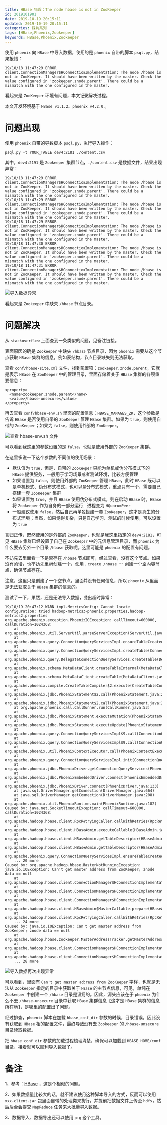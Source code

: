```yaml
---
title: HBase 错误：The node hbase is not in ZooKeeper
id: 2019101901
date: 2019-10-19 20:15:11
updated: 2019-10-19 20:15:11
categories: 踩坑系列
tags: [HBase,Phoenix,Zookeeper]
keywords: HBase,Phoenix,Zookeeper
---
```



使用 `phoenix` 向 `HBase` 中导入数据，使用的是 `phoenix` 自带的脚本 `psql.py`，结果报错：

```
19/10/18 11:47:29 ERROR client.ConnectionManager$HConnectionImplementation: The node /hbase is not in ZooKeeper. It should have been written by the master. Check the value configured in 'zookeeper.znode.parent'. There could be a mismatch with the one configured in the master.
```

看起来是 `ZooKeeper` 环境有问题，本文记录解决过程。

本文开发环境基于 `HBase v1.1.2`、`phoenix v4.2.0` 。


<!-- more -->


# 问题出现


使用 `phoenix` 自带的导数脚本 `psql.py`，执行导入操作：

```
psql.py -t YOUR_TABLE dev4:2181 ./content.csv
```

其中，`dev4:2191` 是 `Zookeeper` 集群节点，`./content.csv` 是数据文件，结果出现异常：

```
19/10/18 11:47:29 ERROR client.ConnectionManager$HConnectionImplementation: The node /hbase is not in ZooKeeper. It should have been written by the master. Check the value configured in 'zookeeper.znode.parent'. There could be a mismatch with the one configured in the master.
19/10/18 11:47:29 ERROR client.ConnectionManager$HConnectionImplementation: The node /hbase is not in ZooKeeper. It should have been written by the master. Check the value configured in 'zookeeper.znode.parent'. There could be a mismatch with the one configured in the master.
19/10/18 11:47:29 ERROR client.ConnectionManager$HConnectionImplementation: The node /hbase is not in ZooKeeper. It should have been written by the master. Check the value configured in 'zookeeper.znode.parent'. There could be a mismatch with the one configured in the master.
19/10/18 11:47:30 ERROR client.ConnectionManager$HConnectionImplementation: The node /hbase is not in ZooKeeper. It should have been written by the master. Check the value configured in 'zookeeper.znode.parent'. There could be a mismatch with the one configured in the master.
19/10/18 11:47:31 ERROR client.ConnectionManager$HConnectionImplementation: The node /hbase is not in ZooKeeper. It should have been written by the master. Check the value configured in 'zookeeper.znode.parent'. There could be a mismatch with the one configured in the master.
```

![导入数据异常](https://raw.githubusercontent.com/iplaypi/img-playpi/master/img/2019/20191019204203.png "导入数据异常")

看起来是 `Zookeeper` 中缺失 `/hbase` 节点目录。


# 问题解决


从 `stackoverflow` 上面查到一条类似的问题，见备注链接。

表面原因的确是 `Zookeeper` 中缺失 `/hbase` 节点目录，因为 `phoenix` 需要从这个节点获取 `HBase` 集群的信息，例如表结构，节点目录缺失则无法获取。

查看 `conf/hbase-site.xml` 文件，找到配置项：`zookeeper.znode.parent`，它就是表示 `HBase` 在 `ZooKeeper` 中的管理目录，里面存储着关于 `HBase` 集群的各项重要信息：

```
<property>
  <name>zookeeper.znode.parent</name>
  <value>/hbase-unsecure</value>
</property>
```

再去查看 `conf/hbase-env.sh` 里面的配置信息：`HBASE_MANAGES_ZK`，这个参数是告诉 `HBase` 是否使用自带的 `ZooKeeper` 管理 `HBase` 集群。如果为 `true`，则使用自带的 `ZooKeeper`；如果为 `false`，则使用外部的 `ZooKeeper`。

![查看 hbase-env.sh 文件](https://raw.githubusercontent.com/iplaypi/img-playpi/master/img/2019/20191019204433.png "查看 hbase-env.sh 文件")

可以看到我这里的参数设置的是 `false`，也就是使用外部的 `ZooKeeper` 集群。

在这里多说一下这个参数的不同值的使用场景：

- 默认值为 `true`，但是，自带的 `ZooKeeper` 只能为单机或伪分布模式下的 `HBase` 提供服务，一般用于学习场景或者测试环境，比较方便管理
- 如果设置为 `false`，则使用外部的 `ZooKeeper` 管理 `HBase`，此时 `HBase` 既可以是单机模式、伪分布式模式，也可以是分布式模式，重点只有一个，需要自己搭建一套 `ZooKeeper` 集群
- 如果设置为 `true`，并且 `HBase` 使用伪分布式模式，则在启动 `HBase` 时，`HBase` 将 `Zookeeper` 作为自身的一部分运行，进程变为 `HQuorumPeer`
- 一般建议使用 `false`，然后自己再单独搭建一套 `ZooKeeper`，这才是真生的分布式环境；当然，如果觉得复杂，只是自己学习、测试的时候使用，可以设置为 `true`

言归正传，既然使用的是外部的 `ZooKeeper`，也就是我这里指定的 `dev4:2181`，可见 `HBase` 集群已经设置了自己在 `Zookeeper` 中的元信息管理目录，而 `phoenix` 为什么要去另外一个目录 `/hbase` 获取呢。这里可能是 `phoenix` 的配置有问题。

不妨先去里面看一下是否存在 `/hbase` 节点即可，经过查看，没有这个节点。如果没有的话，也不妨先重新创建一个，使用：`create /hbase ""` 创建一个空内容节点，确保节点存在。

注意，这里只是创建了一个空节点，里面并没有任何信息，所以 `phoenix` 从里面是无法获取关于 `HBase` 集群的信息的。

测试了一下，果然，还是无法导入数据，抛出超时异常：

```
19/10/19 20:47:12 WARN impl.MetricsConfig: Cannot locate configuration: tried hadoop-metrics2-phoenix.properties,hadoop-metrics2.properties
org.apache.phoenix.exception.PhoenixIOException: callTimeout=600000, callDuration=1024368: 
	at org.apache.phoenix.util.ServerUtil.parseServerException(ServerUtil.java:108)
	at org.apache.phoenix.query.ConnectionQueryServicesImpl.ensureTableCreated(ConnectionQueryServicesImpl.java:840)
	at org.apache.phoenix.query.ConnectionQueryServicesImpl.createTable(ConnectionQueryServicesImpl.java:1134)
	at org.apache.phoenix.query.DelegateConnectionQueryServices.createTable(DelegateConnectionQueryServices.java:110)
	at org.apache.phoenix.schema.MetaDataClient.createTableInternal(MetaDataClient.java:1591)
	at org.apache.phoenix.schema.MetaDataClient.createTable(MetaDataClient.java:569)
	at org.apache.phoenix.compile.CreateTableCompiler$2.execute(CreateTableCompiler.java:175)
	at org.apache.phoenix.jdbc.PhoenixStatement$2.call(PhoenixStatement.java:271)
	at org.apache.phoenix.jdbc.PhoenixStatement$2.call(PhoenixStatement.java:263)
	at org.apache.phoenix.call.CallRunner.run(CallRunner.java:53)
	at org.apache.phoenix.jdbc.PhoenixStatement.executeMutation(PhoenixStatement.java:261)
	at org.apache.phoenix.jdbc.PhoenixStatement.executeUpdate(PhoenixStatement.java:1043)
	at org.apache.phoenix.query.ConnectionQueryServicesImpl$9.call(ConnectionQueryServicesImpl.java:1561)
	at org.apache.phoenix.query.ConnectionQueryServicesImpl$9.call(ConnectionQueryServicesImpl.java:1530)
	at org.apache.phoenix.util.PhoenixContextExecutor.call(PhoenixContextExecutor.java:77)
	at org.apache.phoenix.query.ConnectionQueryServicesImpl.init(ConnectionQueryServicesImpl.java:1530)
	at org.apache.phoenix.jdbc.PhoenixDriver.getConnectionQueryServices(PhoenixDriver.java:162)
	at org.apache.phoenix.jdbc.PhoenixEmbeddedDriver.connect(PhoenixEmbeddedDriver.java:126)
	at org.apache.phoenix.jdbc.PhoenixDriver.connect(PhoenixDriver.java:133)
	at java.sql.DriverManager.getConnection(DriverManager.java:664)
	at java.sql.DriverManager.getConnection(DriverManager.java:208)
	at org.apache.phoenix.util.PhoenixRuntime.main(PhoenixRuntime.java:182)
Caused by: java.net.SocketTimeoutException: callTimeout=600000, callDuration=1024368: 
	at org.apache.hadoop.hbase.client.RpcRetryingCaller.callWithRetries(RpcRetryingCaller.java:156)
	at org.apache.hadoop.hbase.client.HBaseAdmin.executeCallable(HBaseAdmin.java:3390)
	at org.apache.hadoop.hbase.client.HBaseAdmin.getTableDescriptor(HBaseAdmin.java:408)
	at org.apache.hadoop.hbase.client.HBaseAdmin.getTableDescriptor(HBaseAdmin.java:429)
	at org.apache.phoenix.query.ConnectionQueryServicesImpl.ensureTableCreated(ConnectionQueryServicesImpl.java:772)
	... 20 more
Caused by: org.apache.hadoop.hbase.MasterNotRunningException: java.io.IOException: Can't get master address from ZooKeeper; znode data == null
	at org.apache.hadoop.hbase.client.ConnectionManager$HConnectionImplementation$StubMaker.makeStub(ConnectionManager.java:1671)
	at org.apache.hadoop.hbase.client.ConnectionManager$HConnectionImplementation$MasterServiceStubMaker.makeStub(ConnectionManager.java:1697)
	at org.apache.hadoop.hbase.client.ConnectionManager$HConnectionImplementation.getKeepAliveMasterService(ConnectionManager.java:1914)
	at org.apache.hadoop.hbase.client.HBaseAdmin$MasterCallable.prepare(HBaseAdmin.java:3363)
	at org.apache.hadoop.hbase.client.RpcRetryingCaller.callWithRetries(RpcRetryingCaller.java:125)
	... 24 more
Caused by: java.io.IOException: Can't get master address from ZooKeeper; znode data == null
	at org.apache.hadoop.hbase.zookeeper.MasterAddressTracker.getMasterAddress(MasterAddressTracker.java:114)
	at org.apache.hadoop.hbase.client.ConnectionManager$HConnectionImplementation$StubMaker.makeStubNoRetries(ConnectionManager.java:1597)
	at org.apache.hadoop.hbase.client.ConnectionManager$HConnectionImplementation$StubMaker.makeStub(ConnectionManager.java:1643)
	... 28 more
```

![导入数据再次出现异常](https://raw.githubusercontent.com/iplaypi/img-playpi/master/img/2019/20191019211617.png "导入数据再次出现异常")

可以看到，里面有 `Can't get master address from ZooKeeper` 字样，也就是无法从 `Zookeeper` 指定的目录中获取关于 `HBase` 的主节点信息，可见，单纯在 `Zookeeper` 中创建一个 `/hbase` 目录是没用的。因此，源头应该在于 `phoenix` 为什么不去 `/hbase-unsecure` 目录中获取 `HBase` 集群信息【这才是 `HBase` 集群的信息所在地】，是哪里的配置出了问题。

经过排查，`phoenix` 脚本在加载 `hbase_conf_dir` 参数的时候，目录错误，因此没有获取到 `HBase` 相的配置文件，最终导致没有去 `Zookeeper` 的 `/hbase-unsecure` 目录读取数据。

把 `hbase_conf_dir` 参数的加载过程梳理清楚，确保可以加载到 `HBASE_HOME/conf` 目录，接着就可以顺利导入数据了。


# 备注


1、参考：[HBase](https://stackoverflow.com/questions/28605301/the-node-hbase-is-not-in-zookeeper) ，这是个相似的问题。

2、如果数据量比较大的话，就不建议使用这种脚本导入的方式，反而可以使用 `xxx-client.jar` 包里面自带的处理类来执行，并提前把数据文件上传至 `hdfs`，然后后台会提交 `MapReduce` 任务来大批量导入数据。

3、数据导入、数据导出还可以使用 `pig` 这个工具。

